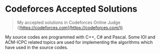 # Codeforces Accepted Solutions
> My accepted solutions in Codeforces Online Judge ([https://codeforces.com](https://codeforces.com/))

My source codes are programmed with C++, C# and Pascal.
Some IOI and ACM-ICPC related topics are used for implementing the algorithms which have used in the source codes.
